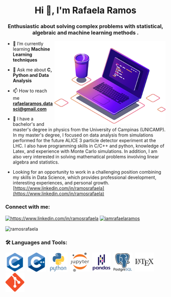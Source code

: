 <h1 align="center">Hi 👋, I'm Rafaela Ramos</h1>
<h3 align="center">Enthusiastic about solving complex problems with statistical, algebraic and machine learning methods .</h3>

<img src="https://github.com/ramosrafaela/ramosrafaela/blob/main/computer-illustration.png" min-width="380px" max-width="400px" width="350px" align="right">


- 🌱 I’m currently learning **Machine Learning techniques**
- 💬 Ask me about **C, Python and Data Analysis**
- 📫 How to reach me **rafaelaramos.datasci@gmail.com**

- 📄 I have a bachelor's and master's degree in physics from the University of Campinas (UNICAMP). In my master's degree, I focused on data analysis from simulations performed for the future ALICE 3 particle detector experiment at the LHC. I also have programming skills in C/C++ and python, knowledge of Latex, and experience with Monte Carlo simulations. In addition, I am also very interested in solving mathematical problems involving linear algebra and statistics.

- Looking for an opportunity to work in a challenging position combining my skills in Data Science, which provides professional development, interesting experiences, and personal growth. [https://www.linkedin.com/in/ramosrafaela](https://www.linkedin.com/in/ramosrafaela)

<h3 align="left">Connect with me:</h3>
<p align="left">
<a href="https://linkedin.com/in/https://www.linkedin.com/in/rafaela-ramos-sarmento-161266165" target="blank"><img align="center" src="https://raw.githubusercontent.com/rahuldkjain/github-profile-readme-generator/master/src/images/icons/Social/linked-in-alt.svg" alt="https://www.linkedin.com/in/ramosrafaela" height="30" width="40" /></a>
<a href="https://instagram.com/iamrafaelaramos" target="blank"><img align="center" src="https://raw.githubusercontent.com/rahuldkjain/github-profile-readme-generator/master/src/images/icons/Social/instagram.svg" alt="iamrafaelaramos" height="30" width="40" /></a>
</p>

<p><img align="center" src="https://github-readme-stats.vercel.app/api/top-langs?username=ramosrafaela&show_icons=true&locale=en&layout=compact" alt="ramosrafaela" /></p>

### :hammer_and_wrench: Languages and Tools:

<div>
  <img src="https://github.com/devicons/devicon/blob/master/icons/c/c-original.svg" title="C" alt="C" width="60" height="60"/>&nbsp;
  <img src="https://github.com/devicons/devicon/blob/master/icons/cplusplus/cplusplus-original.svg" title="C++" alt="C++" width="60" height="60"/>&nbsp;
<img src="https://github.com/devicons/devicon/blob/master/icons/python/python-original-wordmark.svg" title="Python" alt="Python" width="60" height="60"/>&nbsp;
  <img src="https://github.com/devicons/devicon/blob/master/icons/jupyter/jupyter-original-wordmark.svg" title="Jupyter" alt="Jupyter" width="60" height="60"/>&nbsp;
  <img src="https://github.com/devicons/devicon/blob/master/icons/pandas/pandas-original-wordmark.svg" title="Pandas" alt="Pandas" width="60" height="60"/>&nbsp;
  <img src="https://github.com/devicons/devicon/blob/master/icons/postgresql/postgresql-original-wordmark.svg" title="PostgreSQL" alt="PostgreSQL" width="60" height="60"/>&nbsp;
  <img src="https://github.com/devicons/devicon/blob/master/icons/latex/latex-original.svg" title="Latex" alt="Latex" width="60" height="60"/>&nbsp;
  <img src="https://github.com/devicons/devicon/blob/master/icons/git/git-original.svg" title="Git" alt="Git" width="60" height="60"/>&nbsp;
</div>


<!---

<h3 align="left">Languages and Tools:</h3>
<p align="left"> <a href="https://www.cprogramming.com/" target="_blank" rel="noreferrer"> <img src="https://raw.githubusercontent.com/devicons/devicon/master/icons/c/c-original.svg" alt="c" width="40" height="40"/> </a> <a href="https://www.w3schools.com/cpp/" target="_blank" rel="noreferrer"> <img src="https://raw.githubusercontent.com/devicons/devicon/master/icons/cplusplus/cplusplus-original.svg" alt="cplusplus" width="40" height="40"/> </a> <a href="https://www.python.org" target="_blank" rel="noreferrer"> <img src="https://raw.githubusercontent.com/devicons/devicon/master/icons/python/python-original.svg" alt="python" width="40" height="40"/> </a> </p>

<div id="stats" align="center">
  <img height="180em" src="https://github-readme-stats.vercel.app/api?username=ramosrafaela&theme=dark&background=000000&show_icons=true&hide_border=true&&count_private=true&include_all_commits=true" />
  
![visitors](https://visitor-badge.glitch.me/badge?page_id=https://github.com/ramosrafaela.id)
</div>

- 👋 Hi, I’m @ramosrafaela
- 👀 I’m interested in ...
- 🌱 I’m currently learning ...
- 💞️ I’m looking to collaborate on ...
- 📫 How to reach me ...

ramosrafaela/ramosrafaela is a ✨ special ✨ repository because its `README.md` (this file) appears on your GitHub profile.
You can click the Preview link to take a look at your changes.
--->
